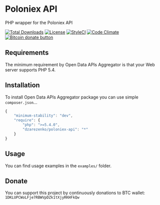 # Poloniex API
PHP wrapper for the Poloniex API

[![Total Downloads](https://poser.pugx.org/dzarezenko/poloniex-api/downloads)](https://packagist.org/packages/open-data-api/aggregator)
[![License](https://poser.pugx.org/dzarezenko/poloniex-api/license)](https://packagist.org/packages/open-data-api/aggregator)
[![StyleCI](https://styleci.io/repos/62573604/shield)](https://styleci.io/repos/62573604)
[![Code Climate](https://codeclimate.com/github/dzarezenko/poloniex-api/badges/gpa.svg)](https://codeclimate.com/github/dzarezenko/poloniex-api)
<span class="badge-bitcoin"><a href="https://api.qrserver.com/v1/create-qr-code/?size=300x300&data=1DKLUPCWoLFje7RBWVpDZk1tXjyRKHFkQw" title="Donate once-off to this project using Bitcoin"><img src="https://img.shields.io/badge/bitcoin-donate-yellow.svg" alt="Bitcoin donate button" /></a></span>

Requirements
------------
The minimum requirement by Open Data APIs Aggregator is that your Web server supports PHP 5.4.

Installation
------------
To install Open Data APIs Aggregator package you can use simple `composer.json`...

```javascript
{
    "minimum-stability": "dev",
    "require": {
        "php": ">=5.4.0",
        "dzarezenko/poloniex-api": "*"
    }
}
```

Usage
-----
You can find usage examples in the `examples/` folder.

Donate
-----
You can support this project by continuously donations to BTC wallet: `1DKLUPCWoLFje7RBWVpDZk1tXjyRKHFkQw`
